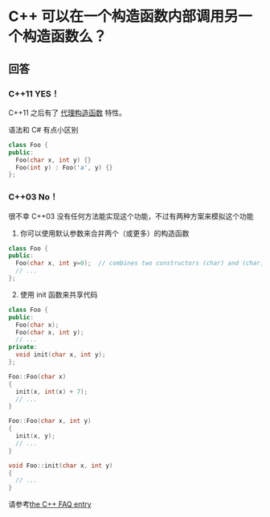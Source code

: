 # C++ 可以在一个构造函数内部调用另一个构造函数么？

## 回答

### C++11 YES！

C++11 之后有了 [代理构造函数](https://secure.wikimedia.org/wikipedia/en/wiki/C++11#Object_construction_improvement) 特性。

语法和 C# 有点小区别

```C++
class Foo {
public: 
  Foo(char x, int y) {}
  Foo(int y) : Foo('a', y) {}
};
```

### C++03 No！

很不幸 C++03 没有任何方法能实现这个功能，不过有两种方案来模拟这个功能

1. 你可以使用默认参数来合并两个（或更多）的构造函数  
```C++
class Foo {
public:
  Foo(char x, int y=0);  // combines two constructors (char) and (char, int)
  // ...
};
```
2. 使用 init 函数来共享代码  
```C++
class Foo {
public:
  Foo(char x);
  Foo(char x, int y);
  // ...
private:
  void init(char x, int y);
};

Foo::Foo(char x)
{
  init(x, int(x) + 7);
  // ...
}

Foo::Foo(char x, int y)
{
  init(x, y);
  // ...
}

void Foo::init(char x, int y)
{
  // ...
}
```

请参考[the C++ FAQ entry](https://isocpp.org/wiki/faq/ctors#init-methods)
